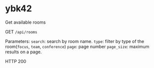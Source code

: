 # ybk42
Get available rooms

GET `/api/rooms`

Parameters:
`search`: search by room name.
`type`: filter by type of the room(`focus`, `team`, `conference`)
`page`: page number
`page_size`: maximum results on a page.

HTTP 200
